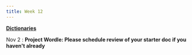 ```yaml
---
title: Week 12
---
```


**[Dictionaries](https://docs.google.com/presentation/d/1HbBktvDUT4rXjcoaOfBKL_1vcd5CrF72_IsXpNeG_sg/edit?usp=sharing)**

Nov 2
:  **Project Wordle: Please schedule review of your starter doc if you haven't already**
